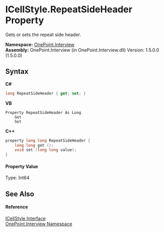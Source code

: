 # ICellStyle.RepeatSideHeader Property 
 

Gets or sets the repeat side header.

**Namespace:**&nbsp;<a href="N_OnePoint_Interview">OnePoint.Interview</a><br />**Assembly:**&nbsp;OnePoint.Interview (in OnePoint.Interview.dll) Version: 1.5.0.0 (1.5.0.0)

## Syntax

**C#**<br />
``` C#
long RepeatSideHeader { get; set; }
```

**VB**<br />
``` VB
Property RepeatSideHeader As Long
	Get
	Set
```

**C++**<br />
``` C++
property long long RepeatSideHeader {
	long long get ();
	void set (long long value);
}
```


#### Property Value
Type: Int64

## See Also


#### Reference
<a href="T_OnePoint_Interview_ICellStyle">ICellStyle Interface</a><br /><a href="N_OnePoint_Interview">OnePoint.Interview Namespace</a><br />